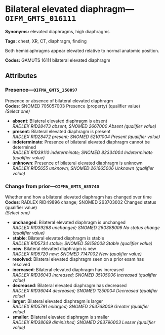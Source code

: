 # Bilateral elevated diaphragm—`OIFM_GMTS_016111`

**Synonyms:** elevated diaphragms, high diaphragms

**Tags:** chest, XR, CT, diaphragm, finding

Both hemidiaphragms appear elevated relative to normal anatomic position.

**Codes:** GAMUTS 16111 bilateral elevated diaphragm

## Attributes

### Presence—`OIFMA_GMTS_150097`

Presence or absence of bilateral elevated diaphragm  
**Codes**: SNOMED 705057003 Presence (property) (qualifier value)  
*(Select one)*

- **absent**: Bilateral elevated diaphragm is absent  
_RADLEX RID28473 absent; SNOMED 2667000 Absent (qualifier value)_
- **present**: Bilateral elevated diaphragm is present  
_RADLEX RID28472 present; SNOMED 52101004 Present (qualifier value)_
- **indeterminate**: Presence of bilateral elevated diaphragm cannot be determined  
_RADLEX RID39110 indeterminate; SNOMED 82334004 Indeterminate (qualifier value)_
- **unknown**: Presence of bilateral elevated diaphragm is unknown  
_RADLEX RID5655 unknown; SNOMED 261665006 Unknown (qualifier value)_

### Change from prior—`OIFMA_GMTS_685740`

Whether and how a bilateral elevated diaphragm has changed over time  
**Codes**: RADLEX RID49896 change; SNOMED 263703002 Changed status (qualifier value)  
*(Select one)*

- **unchanged**: Bilateral elevated diaphragm is unchanged  
_RADLEX RID39268 unchanged; SNOMED 260388006 No status change (qualifier value)_
- **stable**: Bilateral elevated diaphragm is stable  
_RADLEX RID5734 stable; SNOMED 58158008 Stable (qualifier value)_
- **new**: Bilateral elevated diaphragm is new  
_RADLEX RID5720 new; SNOMED 7147002 New (qualifier value)_
- **resolved**: Bilateral elevated diaphragm seen on a prior exam has resolved  
- **increased**: Bilateral elevated diaphragm has increased  
_RADLEX RID36043 increased; SNOMED 35105006 Increased (qualifier value)_
- **decreased**: Bilateral elevated diaphragm has decreased  
_RADLEX RID36044 decreased; SNOMED 1250004 Decreased (qualifier value)_
- **larger**: Bilateral elevated diaphragm is larger  
_RADLEX RID5791 enlarged; SNOMED 263768009 Greater (qualifier value)_
- **smaller**: Bilateral elevated diaphragm is smaller  
_RADLEX RID38669 diminished; SNOMED 263796003 Lesser (qualifier value)_